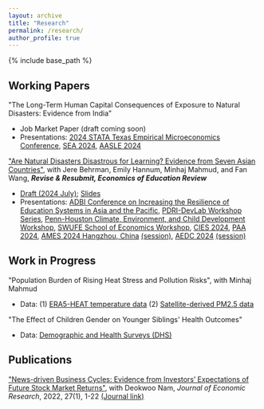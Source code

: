 ```yaml
---
layout: archive
title: "Research"
permalink: /research/
author_profile: true
---
```


<!-- 
{% if author.googlescholar %}
  You can also find my articles on <u><a href="{{author.googlescholar}}">my Google Scholar profile</a>.</u>
{% endif %}

{% include base_path %}

{% for post in site.publications reversed %}
  {% include archive-single.html %}
{% endfor %} 
-->

{% include base_path %}


Working Papers
--

"The Long-Term Human Capital Consequences of Exposure to Natural Disasters: Evidence from India"
- Job Market Paper (draft coming soon)
- Presentations:
[2024 STATA Texas Empirical Microeconomics Conference](https://www.dallasfed.org/research/events/2024/24stata),
[SEA 2024](https://sea.mymeetingsavvy.net/program),
[AASLE 2024](https://www.aasle.org/bangkok-conference-info)


["Are Natural Disasters Disastrous for Learning? Evidence from Seven Asian Countries"](http://yujiezhangecon.github.io/files/DisasterEducationAsiaMicsEmDat_ZhangEtal.pdf),
with Jere Behrman, Emily Hannum, Minhaj Mahmud, and Fan Wang, _**Revise & Resubmit, Economics of Education Review**_
- [Draft (2024 July)](http://yujiezhangecon.github.io/files/DisasterEducationAsiaMicsEmDat_ZhangEtal.pdf); [Slides](http://yujiezhangecon.github.io/files/PrjRDSE/ADBI_MICS_presentation_AEDC2024.pdf) <br>
- Presentations: 
[ADBI Conference on Increasing the Resilience of Education Systems in Asia and the Pacific](https://www.adb.org/news/events/increasing-the-resilience-of-education-systems-in-asia-and-the-pacific), 
[PDRI-DevLab Workshop Series](https://pdri-devlab.upenn.edu/event/pdri-devlab-workshop-series-emily-hannum/), 
[Penn-Houston Climate, Environment, and Child Development Workshop](https://www.pop.upenn.edu/events/2023/12/01/penn-houston-climate-environment-and-child-development-workshop), 
[SWUFE School of Economics Workshop](http://yujiezhangecon.github.io/files/PrjRDSE/SWUFE_workshop_231228.JPG), 
[CIES 2024](https://convention2.allacademic.com/one/cies/cies24/index.php?cmd=Online+Program+View+Session&selected_session_id=2100746&PHPSESSID=38u1ksu0g9iurddg8ia8mn3du2), 
[PAA 2024](https://www.populationassociation.org/paa2024/call-for-papers), 
[AMES 2024 Hangzhou, China](https://www.econometricsociety.org/regional-activities/schedule/2024/06/28/2024-Asia-Meeting-Hangzhou-China#home) [(session)](https://virtual.oxfordabstracts.com/#/event/6969/submission/426), 
[AEDC 2024](https://adb.eventsair.com/asian-economic-development-conference-2024) [(session)](http://yujiezhangecon.github.io/files/PrjRDSE/AEDC2024_ProgramBook.pdf)

<!---
[PAS 2024](https://www.sgpopulation.org/pas-2024), 
[SEHO 2024](https://economics.smu.edu.sg/conference/seho2024), 
--->

Work in Progress
--

"Population Burden of Rising Heat Stress and Pollution Risks", with Minhaj Mahmud 
- Data: (1) [ERA5-HEAT temperature data](https://cds-beta.climate.copernicus.eu/datasets/derived-utci-historical?tab=overview)
        (2) [Satellite-derived PM2.5 data](https://sites.wustl.edu/acag/datasets/surface-pm2-5/)

"The Effect of Children Gender on Younger Siblings' Health Outcomes"
- Data: [Demographic and Health Surveys (DHS)](https://dhsprogram.com/data/)

<!---
- Draft available upon request
--->

Publications
--

["News-driven Business Cycles: Evidence from Investors’ Expectations of Future Stock Market Returns"](http://yujiezhangecon.github.io/files/ZhangNam.pdf), 
with Deokwoo Nam, _Journal of Economic Research_, 2022, 27(1), 1-22 [(Journal link)](https://papersearch.net/thesis/article.asp?key=3948237)
